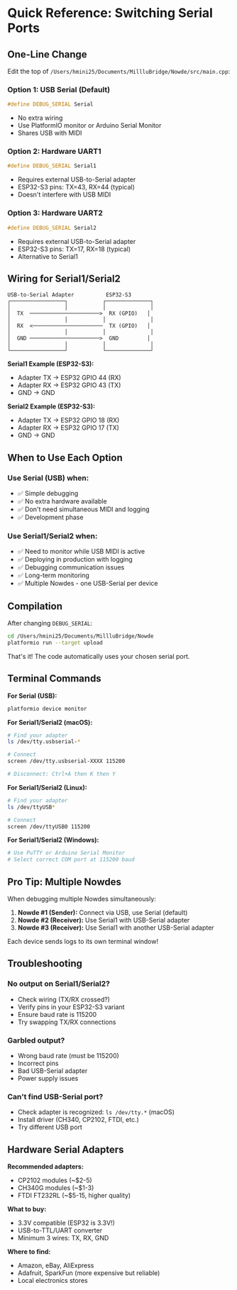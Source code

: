# Quick Reference: Switching Serial Ports

## One-Line Change

Edit the top of `/Users/hmini25/Documents/MillluBridge/Nowde/src/main.cpp`:

### Option 1: USB Serial (Default)
```cpp
#define DEBUG_SERIAL Serial
```
- No extra wiring
- Use PlatformIO monitor or Arduino Serial Monitor
- Shares USB with MIDI

### Option 2: Hardware UART1
```cpp
#define DEBUG_SERIAL Serial1
```
- Requires external USB-to-Serial adapter
- ESP32-S3 pins: TX=43, RX=44 (typical)
- Doesn't interfere with USB MIDI

### Option 3: Hardware UART2
```cpp
#define DEBUG_SERIAL Serial2
```
- Requires external USB-to-Serial adapter
- ESP32-S3 pins: TX=17, RX=18 (typical)
- Alternative to Serial1

## Wiring for Serial1/Serial2

```
USB-to-Serial Adapter          ESP32-S3
┌─────────────────┐           ┌──────────────┐
│                 │           │              │
│  TX  ──────────────────────>  RX (GPIO)   │
│                 │           │              │
│  RX  <──────────────────────  TX (GPIO)   │
│                 │           │              │
│  GND ──────────────────────>  GND         │
│                 │           │              │
└─────────────────┘           └──────────────┘
```

**Serial1 Example (ESP32-S3):**
- Adapter TX → ESP32 GPIO 44 (RX)
- Adapter RX → ESP32 GPIO 43 (TX)
- GND → GND

**Serial2 Example (ESP32-S3):**
- Adapter TX → ESP32 GPIO 18 (RX)
- Adapter RX → ESP32 GPIO 17 (TX)
- GND → GND

## When to Use Each Option

### Use Serial (USB) when:
- ✅ Simple debugging
- ✅ No extra hardware available
- ✅ Don't need simultaneous MIDI and logging
- ✅ Development phase

### Use Serial1/Serial2 when:
- ✅ Need to monitor while USB MIDI is active
- ✅ Deploying in production with logging
- ✅ Debugging communication issues
- ✅ Long-term monitoring
- ✅ Multiple Nowdes - one USB-Serial per device

## Compilation

After changing `DEBUG_SERIAL`:

```bash
cd /Users/hmini25/Documents/MillluBridge/Nowde
platformio run --target upload
```

That's it! The code automatically uses your chosen serial port.

## Terminal Commands

**For Serial (USB):**
```bash
platformio device monitor
```

**For Serial1/Serial2 (macOS):**
```bash
# Find your adapter
ls /dev/tty.usbserial-*

# Connect
screen /dev/tty.usbserial-XXXX 115200

# Disconnect: Ctrl+A then K then Y
```

**For Serial1/Serial2 (Linux):**
```bash
# Find your adapter
ls /dev/ttyUSB*

# Connect
screen /dev/ttyUSB0 115200
```

**For Serial1/Serial2 (Windows):**
```bash
# Use PuTTY or Arduino Serial Monitor
# Select correct COM port at 115200 baud
```

## Pro Tip: Multiple Nowdes

When debugging multiple Nowdes simultaneously:

1. **Nowde #1 (Sender):** Connect via USB, use Serial (default)
2. **Nowde #2 (Receiver):** Use Serial1 with USB-Serial adapter
3. **Nowde #3 (Receiver):** Use Serial1 with another USB-Serial adapter

Each device sends logs to its own terminal window!

## Troubleshooting

### No output on Serial1/Serial2?
- Check wiring (TX/RX crossed?)
- Verify pins in your ESP32-S3 variant
- Ensure baud rate is 115200
- Try swapping TX/RX connections

### Garbled output?
- Wrong baud rate (must be 115200)
- Incorrect pins
- Bad USB-Serial adapter
- Power supply issues

### Can't find USB-Serial port?
- Check adapter is recognized: `ls /dev/tty.*` (macOS)
- Install driver (CH340, CP2102, FTDI, etc.)
- Try different USB port

## Hardware Serial Adapters

**Recommended adapters:**
- CP2102 modules (~$2-5)
- CH340G modules (~$1-3)
- FTDI FT232RL (~$5-15, higher quality)

**What to buy:**
- 3.3V compatible (ESP32 is 3.3V!)
- USB-to-TTL/UART converter
- Minimum 3 wires: TX, RX, GND

**Where to find:**
- Amazon, eBay, AliExpress
- Adafruit, SparkFun (more expensive but reliable)
- Local electronics stores
